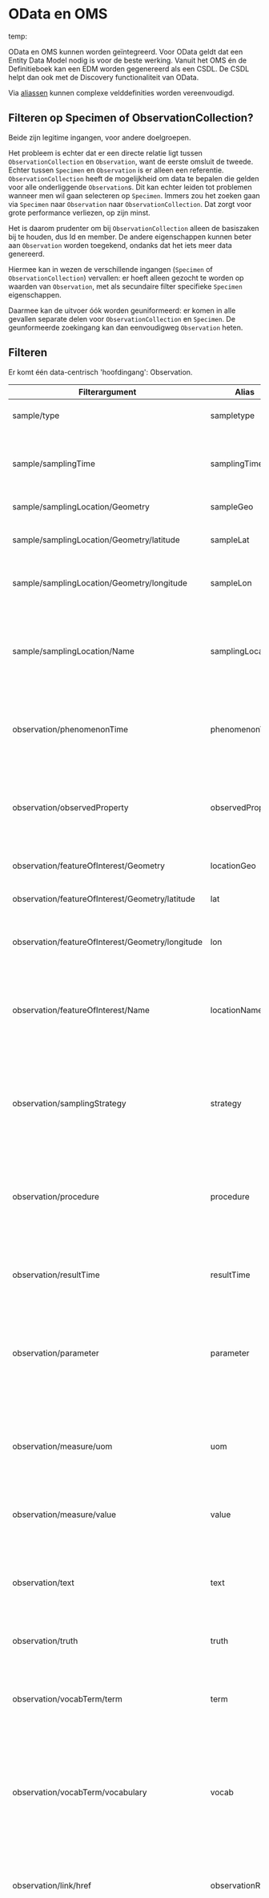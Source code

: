 # OData en OMS

temp: [](https://docs.ogc.org/is/18-088/18-088.html)

OData en OMS kunnen worden geïntegreerd. Voor OData geldt dat een Entity Data Model nodig is voor de beste werking. Vanuit het OMS én de Definitieboek kan een EDM worden gegenereerd als een CSDL.
De CSDL helpt dan ook met de Discovery functionaliteit van OData.

Via [aliassen](https://docs.oasis-open.org/odata/odata-csdl-json/v4.01/odata-csdl-json-v4.01.html#sec_Alias) kunnen complexe velddefinities worden vereenvoudigd.

## Filteren op Specimen of ObservationCollection?

Beide zijn legitime ingangen, voor andere doelgroepen.

Het probleem is echter dat er een directe relatie ligt tussen ```ObservationCollection``` en ```Observation```, want de eerste omsluit de tweede.
Echter tussen ```Specimen``` en ```Observation``` is er alleen een referentie.
```ObservationCollection``` heeft de mogelijkheid om data te bepalen die gelden voor alle onderliggende ```Observation```s. Dit kan echter leiden tot problemen wanneer men wil gaan selecteren op ```Specimen```.
Immers zou het zoeken gaan via ```Specimen``` naar ```Observation``` naar ```ObservationCollection```.
Dat zorgt voor grote performance verliezen, op zijn minst.

Het is daarom prudenter om bij ```ObservationCollection``` alleen de basiszaken bij te houden, dus Id en member.
De andere eigenschappen kunnen beter aan ```Observation``` worden toegekend, ondanks dat het iets meer data genereerd.

Hiermee kan in wezen de verschillende ingangen (```Specimen``` of ```ObservationCollection```) vervallen: er hoeft alleen gezocht te worden op waarden van ```Observation```, met als secundaire filter specifieke ```Specimen``` eigenschappen.

Daarmee kan de uitvoer óók worden geuniformeerd: er komen in alle gevallen separate delen voor ```ObservationCollection``` en ```Specimen```. De geunformeerde zoekingang kan dan eenvoudigweg ```Observation``` heten.

## Filteren

Er komt één data-centrisch 'hoofdingang': Observation.

| Filterargument | Alias | Operators | Functies  | Toegestaan | Type |
| ---------- | ------ | ---- | ---- | ---- | ---- |
| sample/type | sampletype | eq, ne | toupper, tolower, trim | homogeneous, summarize  | String |
| sample/samplingTime | samplingTime | not, has, in, eq, ne, lt, gt, le, ge, in | day, hour, minute, month, second, year | | DateTime |
| sample/samplingLocation/Geometry | sampleGeo | not, eq, ne | | distance_to, intersects | WKT |
| sample/samplingLocation/Geometry/latitude | sampleLat | not, has, in, eq, ne, lt, gt, le, ge |  | | Number |
| sample/samplingLocation/Geometry/longitude | sampleLon | not, has, in, eq, ne, lt, gt, le, ge | |  | Number |
| sample/samplingLocation/Name | samplingLocation | not, has, in, eq, ne, startswith, endswith, contains, concat, indexof, length, substring | toupper, tolower, trim | | String || observation/type | observationType | not, has, in, eq, ne, in | |  measure, category-observation, count-observation,timeseries-observation, truth-observation | String |
| observation/phenomenonTime | phenomenonTime | not, has, in, eq, ne, lt, gt, le, ge | day, hour, minute, month, second, year | | DateTime |
| observation/observedProperty | observedProperty | not, has, in, eq, ne, startswith, endswith, contains, concat, indexof, length, substring | toupper, tolower, trim | | String  |
| observation/featureOfInterest/Geometry | locationGeo | not, eq, ne | | distance_to, intersects | WKT |
| observation/featureOfInterest/Geometry/latitude | lat | not, has, in, eq, ne, lt, gt, le, ge | |  | Number |
| observation/featureOfInterest/Geometry/longitude | lon | not, has, in, eq, ne, lt, gt, le, ge | | | Number |
| observation/featureOfInterest/Name | locationName | not, has, in, eq, ne, startswith, endswith, contains, concat, indexof, length, substring  | toupper, tolower, trim | | String |
| observation/samplingStrategy | strategy | not, has, in, eq, ne, startswith, endswith, contains, concat, indexof, length, substring | toupper, tolower, trim | | String |
| observation/procedure | procedure | not, has, in, eq, ne, startswith, endswith, contains, concat, indexof, length, substring | toupper, tolower, trim | | String |
| observation/resultTime | resultTime | not, has, in, eq, ne, lt, gt, le, ge | day, hour, minute, month, second, year | | DateTime |
| observation/parameter | parameter | not, has, in, eq, ne, startswith, endswith, contains, concat, indexof, length, substring | toupper, tolower, trim | | String |
| observation/measure/uom | uom | not, has, in, eq, ne, startswith, endswith, contains, concat, indexof, length, substring | toupper, tolower, trim | | String |
| observation/measure/value | value | not, has, in, eq, ne, lt, gt, le, ge |  | | Number |
| observation/text | text | not, has, in, eq, ne, startswith, endswith, contains, concat, indexof, length, substring  | toupper, tolower, trim | | String |
| observation/truth | truth | not, has, in, eq, ne | | | Bool |
| observation/vocabTerm/term | term | not, has, in, eq, ne, startswith, endswith, contains, concat, indexof, length, substring  | toupper, tolower, trim | | String |
| observation/vocabTerm/vocabulary | vocab | not, has, in, eq, ne, startswith, endswith, contains, concat, indexof, length, substring  | toupper, tolower, trim | | String |
| observation/link/href | observationRef  | not, has, in, eq, ne, startswith, endswith, contains, concat, indexof, length, substring  | toupper, tolower, trim | | String  |
| observation/link/rel | observationRel | not, has, in, eq, ne, startswith, endswith, contains, concat, indexof, length, substring  | toupper, tolower, trim  | | String  |
| observation/link/title | observationTitle | not, has, in, eq, ne, startswith, endswith, contains, concat, indexof, length, substring  | toupper, tolower, trim  | | String |
